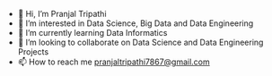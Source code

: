 - 👋 Hi, I’m Pranjal Tripathi
- 👀 I’m interested in Data Science, Big Data and Data Engineering
- 🌱 I’m currently learning Data Informatics
- 💞️ I’m looking to collaborate on Data Science and Data Engineering Projects
- 📫 How to reach me pranjaltripathi7867@gmail.com

<!---
Pranjal-Tripathi-01/Pranjal-Tripathi-01 is a ✨ special ✨ repository because its `README.md` (this file) appears on your GitHub profile.
You can click the Preview link to take a look at your changes.
--->
